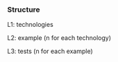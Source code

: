 ### Structure
L1: technologies

L2: example (n for each technology)

L3: tests (n for each example)
